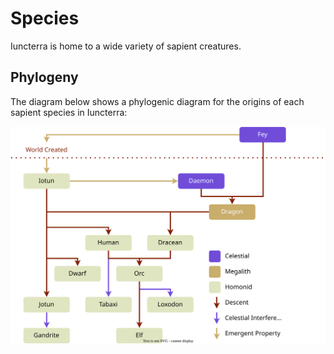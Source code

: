 # Species
Iuncterra is home to a wide variety of sapient creatures. 


## Phylogeny
The diagram below shows a phylogenic diagram for the origins of each sapient species in Iuncterra:

![Phylogenic Tree](phylotree.svg)